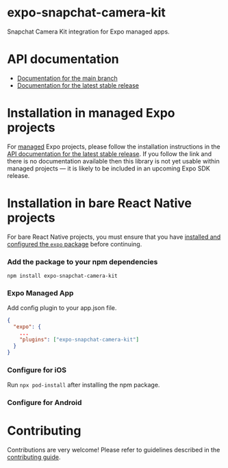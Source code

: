 # expo-snapchat-camera-kit

Snapchat Camera Kit integration for Expo managed apps.

# API documentation

- [Documentation for the main branch](https://github.com/expo/expo/blob/main/docs/pages/versions/unversioned/sdk/snapchat-camera-kit.md)
- [Documentation for the latest stable release](https://docs.expo.dev/versions/latest/sdk/snapchat-camera-kit/)

# Installation in managed Expo projects

For [managed](https://docs.expo.dev/versions/latest/introduction/managed-vs-bare/) Expo projects, please follow the installation instructions in the [API documentation for the latest stable release](#api-documentation). If you follow the link and there is no documentation available then this library is not yet usable within managed projects &mdash; it is likely to be included in an upcoming Expo SDK release.

# Installation in bare React Native projects

For bare React Native projects, you must ensure that you have [installed and configured the `expo` package](https://docs.expo.dev/bare/installing-expo-modules/) before continuing.

### Add the package to your npm dependencies

```
npm install expo-snapchat-camera-kit
```

### Expo Managed App

Add config plugin to your app.json file.

```json
{
  "expo": {
    ...
    "plugins": ["expo-snapchat-camera-kit"]
  }
}
```

### Configure for iOS

Run `npx pod-install` after installing the npm package.


### Configure for Android



# Contributing

Contributions are very welcome! Please refer to guidelines described in the [contributing guide]( https://github.com/expo/expo#contributing).
